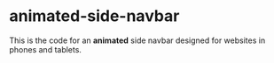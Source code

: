 # animated-side-navbar

This is the code for an **animated** side navbar designed for websites in phones and tablets.
